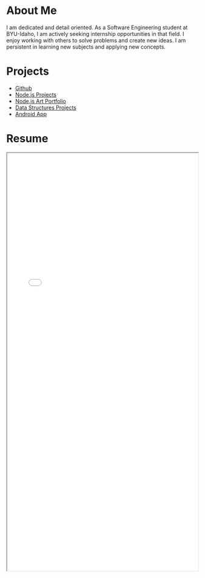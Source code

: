 <html>
    <body>
        <h1>About Me</h1>
        <p>I am dedicated and detail oriented. As a Software Engineering student at BYU-Idaho, I am actively seeking internship opportunities in that field. I enjoy working with others to solve problems and create new ideas. I am persistent in learning new subjects and applying new concepts.</p>
    </body>
    <h1>Projects</h1>
    <ul>
        <li>
            <a href="https://github.com/dreyvonn">Github</a>
        </li>
        <li>
            <a href="https://github.com/dreyvonn/cse341-node">Node.js Projects</a>
        </li>
        <li>
            <a href="https://github.com/dreyvonn/cse341-teamProject">Node.js Art Portfolio</a>
        </li>
        <li>
            <a href="https://github.com/dreyvonn/Data-Structures">Data Structures Projects</a>
        </li>
        <li>
            <a href="https://github.com/dreyvonn/cineman-app">Android App</a>
        </li>
    </ul>
    <h1>Resume</h1>
    <iframe src="./resume_2021.pdf" width="100%" height="1100px">
    </iframe>
</html>
